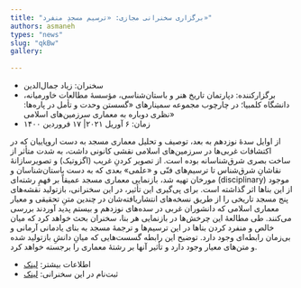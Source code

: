 ```yaml
--- 
title: "برگزاری سخنرانی مجازی: «ترسیم مسجدِ منفرد»" 
authors: asmaneh 
types: "news" 
slug: "qkBw" 
gallery: 
 
--- 
```

- سخنران: زیاد جمال‌الدین
- برگزارکننده: دپارتمان تاریخ هنر و باستان‌شناسی، مؤسسۀ مطالعات خاورمیانه، دانشگاه کلمبیا؛ در چارچوب مجموعه سمینارهای «گسستن وحدت و تأمل در پاره‌ها: نظری دوباره به معماری سرزمین‌های اسلامی»
- زمان: ۶ آوریل ۲۰۲۱| ۱۷ فروردین ۱۴۰۰

از اوایل سدۀ نوزدهم به بعد، توصیف و تحلیل معماری مسجد به دست اروپاییان که در اکتشافات غربی‌ها در سرزمین‌های اسلامی نقشی کانونی داشت، به شدت متأثر از ساخت بصری شرق‌شناسانه بوده است.
از تصویر کردنِ غریب (اگزوتیک) و تصویرسازانۀ نقاشانِ شرق‌شناس تا ترسیم‌های فنّی و «علمی» بعدی که به دست باستان‌شناسان و مورخان تهیه شد، بازنمایی معماری مسجد عمیقاً بر فهمِ رشته‌ای (disciplinary) موجود از این بناها اثر گذاشته است. برای پی‌گیری این تأثیر، در این سخنرانی، بازتولید نقشه‌های پنج مسجد تاریخی را از طریق نسخه‌های انتشاریافته‌شان در چندین متنِ تحقیقی و معیار معماری اسلامی که دانشوران غربی در سده‌های نوزدهم و بیستم پدید آوردند بررسی می‌کنند.
طی مطالعۀ این چرخش‌ها در بازنمایی هر بنا، سخنران بحث خواهد کرد که میان خالص و منفرد کردن بناها در این ترسیم‌ها و ترجمۀ مسجد به بنای یادمانی آرمانی و بی‌زمان رابطه‌ای وجود دارد. توضیح این رابطه گسست‌هایی که میانِ دانشِ بازتولید شده و متن‌های معیار وجود دارد و تأثیر آنها بر رشتۀ معماری را برجسته خواهد کرد.

- اطلاعات بیشتر: [لینک](https://csms.columbia.edu/blog/2021/april-6-drawing-the-isolated-mosque-with-ziad-jamaleddine)
- ثبت‌نام در این سخنرانی: [لینک](https://columbiauniversity.zoom.us/webinar/register/WN_-c8k2dqKQqqg0fIEoaIrEA)